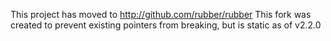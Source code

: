 This project has moved to http://github.com/rubber/rubber
This fork was created to prevent existing pointers from breaking, but is static as of v2.2.0
